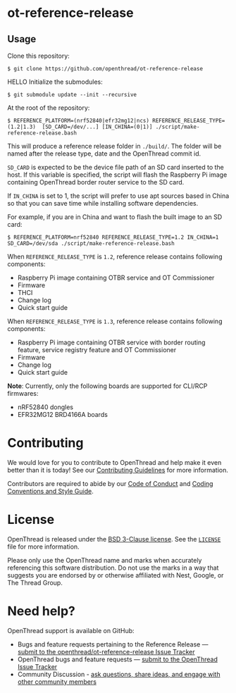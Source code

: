 # ot-reference-release

## Usage

Clone this repository:

```
$ git clone https://github.com/openthread/ot-reference-release
```
HELLO 
Initialize the submodules:

```
$ git submodule update --init --recursive
```

At the root of the repository:

```
$ REFERENCE_PLATFORM=(nrf52840|efr32mg12|ncs) REFERENCE_RELEASE_TYPE=(1.2|1.3)  [SD_CARD=/dev/...] [IN_CHINA=(0|1)] ./script/make-reference-release.bash
```

This will produce a reference release folder in `./build/`. The folder will be
named after the release type, date and the OpenThread commit id.

`SD_CARD` is expected to be the device file path of an SD card inserted to
the host. If this variable is specified, the script will flash the Raspberry Pi
image containing OpenThread border router service to the SD card.

If `IN_CHINA` is set to 1, the script will prefer to use apt sources based in
China so that you can save time while installing software dependencies.

For example, if you are in China and want to flash the built image to an SD card:

```
$ REFERENCE_PLATFORM=nrf52840 REFERENCE_RELEASE_TYPE=1.2 IN_CHINA=1 SD_CARD=/dev/sda ./script/make-reference-release.bash
```

When `REFERENCE_RELEASE_TYPE` is `1.2`, reference release contains following components:
- Raspberry Pi image containing OTBR service and OT Commissioner
- Firmware
- THCI
- Change log
- Quick start guide

When `REFERENCE_RELEASE_TYPE` is `1.3`, reference release contains following components:
- Raspberry Pi image containing OTBR service with border routing feature, service registry feature and OT Commissioner
- Firmware
- Change log
- Quick start guide

**Note**: Currently, only the following boards are supported for CLI/RCP firmwares:

- nRF52840 dongles
- EFR32MG12 BRD4166A boards

# Contributing

We would love for you to contribute to OpenThread and help make it even better than it is today! See our [Contributing Guidelines](https://github.com/openthread/openthread/blob/main/CONTRIBUTING.md) for more information.

Contributors are required to abide by our [Code of Conduct](https://github.com/openthread/openthread/blob/main/CODE_OF_CONDUCT.md) and [Coding Conventions and Style Guide](https://github.com/openthread/openthread/blob/main/STYLE_GUIDE.md).

# License

OpenThread is released under the [BSD 3-Clause license](https://github.com/openthread/ot-reference-release/blob/main/LICENSE). See the [`LICENSE`](https://github.com/openthread/ot-reference-release/blob/main/LICENSE) file for more information.

Please only use the OpenThread name and marks when accurately referencing this software distribution. Do not use the marks in a way that suggests you are endorsed by or otherwise affiliated with Nest, Google, or The Thread Group.

# Need help?

OpenThread support is available on GitHub:

- Bugs and feature requests pertaining to the Reference Release — [submit to the openthread/ot-reference-release Issue Tracker](https://github.com/openthread/ot-reference-release/issues)
- OpenThread bugs and feature requests — [submit to the OpenThread Issue Tracker](https://github.com/openthread/openthread/issues)
- Community Discussion - [ask questions, share ideas, and engage with other community members](https://github.com/openthread/openthread/discussions)
